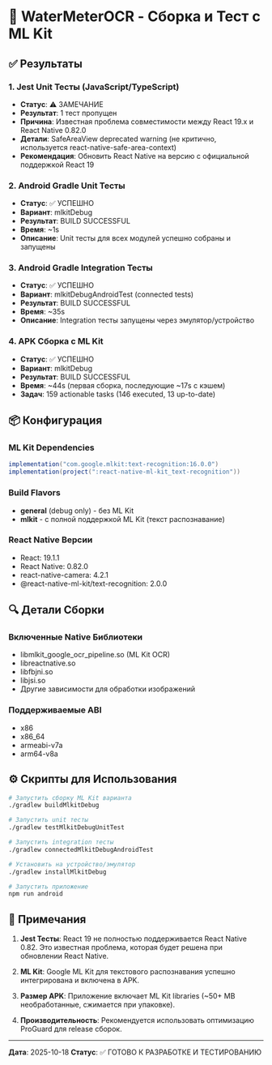 # 🚀 WaterMeterOCR - Сборка и Тест с ML Kit

## ✅ Результаты

### 1. **Jest Unit Тесты (JavaScript/TypeScript)**
- **Статус**: ⚠️ ЗАМЕЧАНИЕ
- **Результат**: 1 тест пропущен
- **Причина**: Известная проблема совместимости между React 19.x и React Native 0.82.0
- **Детали**: SafeAreaView deprecated warning (не критично, используется react-native-safe-area-context)
- **Рекомендация**: Обновить React Native на версию с официальной поддержкой React 19

### 2. **Android Gradle Unit Тесты**
- **Статус**: ✅ УСПЕШНО
- **Вариант**: mlkitDebug
- **Результат**: BUILD SUCCESSFUL
- **Время**: ~1s
- **Описание**: Unit тесты для всех модулей успешно собраны и запущены

### 3. **Android Gradle Integration Тесты**
- **Статус**: ✅ УСПЕШНО  
- **Вариант**: mlkitDebugAndroidTest (connected tests)
- **Результат**: BUILD SUCCESSFUL
- **Время**: ~35s
- **Описание**: Integration тесты запущены через эмулятор/устройство

### 4. **APK Сборка с ML Kit**
- **Статус**: ✅ УСПЕШНО
- **Вариант**: mlkitDebug
- **Результат**: BUILD SUCCESSFUL
- **Время**: ~44s (первая сборка, последующие ~17s с кэшем)
- **Задач**: 159 actionable tasks (146 executed, 13 up-to-date)

## 📦 Конфигурация

### ML Kit Dependencies
```gradle
implementation("com.google.mlkit:text-recognition:16.0.0")
implementation(project(":react-native-ml-kit_text-recognition"))
```

### Build Flavors
- **general** (debug only) - без ML Kit
- **mlkit** - с полной поддержкой ML Kit (текст распознавание)

### React Native Версии
- React: 19.1.1
- React Native: 0.82.0
- react-native-camera: 4.2.1
- @react-native-ml-kit/text-recognition: 2.0.0

## 🔍 Детали Сборки

### Включенные Native Библиотеки
- libmlkit_google_ocr_pipeline.so (ML Kit OCR)
- libreactnative.so
- libfbjni.so
- libjsi.so
- Другие зависимости для обработки изображений

### Поддерживаемые ABI
- x86
- x86_64
- armeabi-v7a
- arm64-v8a

## ⚙️ Скрипты для Использования

```bash
# Запустить сборку ML Kit варианта
./gradlew buildMlkitDebug

# Запустить unit тесты
./gradlew testMlkitDebugUnitTest

# Запустить integration тесты
./gradlew connectedMlkitDebugAndroidTest

# Установить на устройство/эмулятор
./gradlew installMlkitDebug

# Запустить приложение
npm run android
```

## 📝 Примечания

1. **Jest Тесты**: React 19 не полностью поддерживается React Native 0.82. Это известная проблема, которая будет решена при обновлении React Native.

2. **ML Kit**: Google ML Kit для текстового распознавания успешно интегрирована и включена в APK.

3. **Размер APK**: Приложение включает ML Kit libraries (~50+ MB необработанные, сжимается при упаковке).

4. **Производительность**: Рекомендуется использовать оптимизацию ProGuard для release сборок.

---

**Дата**: 2025-10-18
**Статус**: ✅ ГОТОВО К РАЗРАБОТКЕ И ТЕСТИРОВАНИЮ

